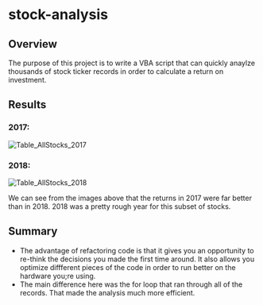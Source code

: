 # stock-analysis

## Overview
The purpose of this project is to write a VBA script that can quickly anaylze thousands of stock ticker records in order to calculate a return on investment.

## Results
### 2017:
![Table_AllStocks_2017](https://github.com/pacefegley/stock-analysis/assets/119641907/e5b71fd2-df55-41e8-abe8-21bca75f4ed7)

### 2018:
![Table_AllStocks_2018](https://github.com/pacefegley/stock-analysis/assets/119641907/4c70ce46-2532-4b85-8383-b1f3d89c22a1)

We can see from the images above that the returns in 2017 were far better than in 2018. 2018 was a pretty rough year for this subset of stocks.

## Summary

- The advantage of refactoring code is that it gives you an opportunity to re-think the decisions you made the first time around. It also allows you optimize diffferent pieces of the code in order to run better on the hardware you;re using.
- The main difference here was the for loop that ran through all of the records. That made the analysis much more efficient.
